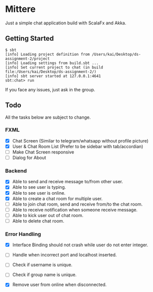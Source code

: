 # Mittere
Just a simple chat application build with ScalaFx and Akka.

## Getting Started
```
$ sbt
[info] Loading project definition from /Users/kai/Desktop/ds-assignment-2/project
[info] Loading settings from build.sbt ...
[info] Set current project to chat (in build file:/Users/kai/Desktop/ds-assignment-2/)
[info] sbt server started at 127.0.0.1:4641
sbt:chat> run
```

If you face any issues, just ask in the group.

## Todo
All the tasks below are subject to change.

### FXML
- [X] Chat Screen (Similar to telegram/whatsapp without profile picture)
- [X] User & Chat Room List (Prefer to be sidebar with tab/accordian)
- [ ] Make Chat Screen responsive
- [ ] Dialog for About

### Backend
- [X] Able to send and receive message to/from other user.
- [X] Able to see user is typing.
- [X] Able to see user is online.
- [X] Able to create a chat room for multiple user.
- [ ] Able to join chat room, send and receive from/to the chat room.
- [ ] Able to receive notification when someone receive message.
- [ ] Able to kick user out of chat room.
- [ ] Able to delete chat room.

### Error Handling
- [X] Interface Binding should not crash while user do not enter integer.
- [ ] Handle when incorrect port and localhost inserted.
- [ ] Check if username is unique.
- [ ] Check if group name is unique.
- [X] Remove user from online when disconnected.








